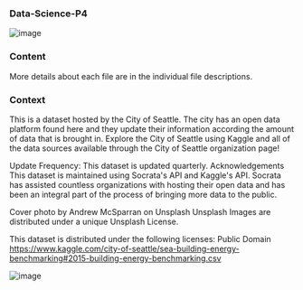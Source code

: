 ### Data-Science-P4
![image](https://user-images.githubusercontent.com/37068938/116996813-4710d480-acdc-11eb-95af-2e6ee50e77bf.png)

### Content
More details about each file are in the individual file descriptions.

### Context
This is a dataset hosted by the City of Seattle. The city has an open data platform found here and they update their information according the amount of data that is brought in. Explore the City of Seattle using Kaggle and all of the data sources available through the City of Seattle organization page!

Update Frequency: This dataset is updated quarterly.
Acknowledgements
This dataset is maintained using Socrata's API and Kaggle's API. Socrata has assisted countless organizations with hosting their open data and has been an integral part of the process of bringing more data to the public.

Cover photo by Andrew McSparran on Unsplash
Unsplash Images are distributed under a unique Unsplash License.

This dataset is distributed under the following licenses: Public Domain
https://www.kaggle.com/city-of-seattle/sea-building-energy-benchmarking#2015-building-energy-benchmarking.csv 

![image](https://user-images.githubusercontent.com/37068938/116997058-9525d800-acdc-11eb-9220-ec6cf4e57e0d.png)

